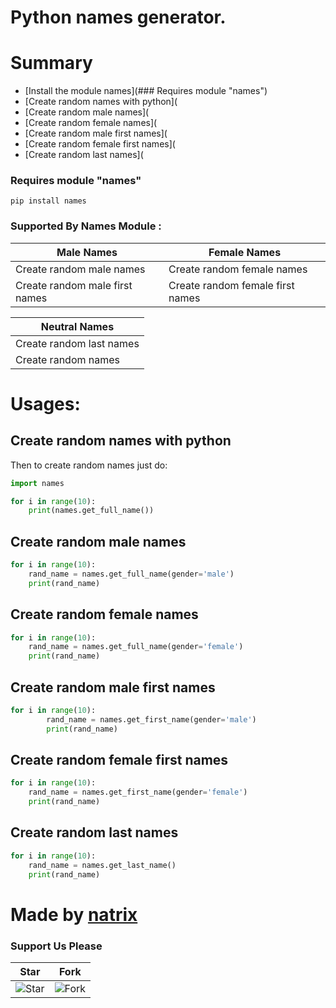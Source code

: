 # Python names generator.

# Summary

- [Install the module names](### Requires module "names")
- [Create random names with python](
- [Create random male names](
- [Create random female names](
- [Create random male first names](
- [Create random female first names](
- [Create random last names](


### Requires module "names"
`pip install names`

### Supported By Names Module :

| Male Names                               | Female Names                             |
| ---------------------------------------- | ---------------------------------------- |
| Create random male names                 | Create random female names               |
|Create random male first names            | Create random female first names         |


| Neutral Names | 
|---------------|
|Create random last names|
|Create random names|

# Usages:

## Create random names with python
Then to create random names just do:

```py
import names

for i in range(10):
    print(names.get_full_name())
```

## Create random male names

```py
for i in range(10):
    rand_name = names.get_full_name(gender='male')
    print(rand_name)
 ```
    
## Create random female names

```py
for i in range(10):
    rand_name = names.get_full_name(gender='female')
    print(rand_name)
```

## Create random male first names

```py
for i in range(10):
        rand_name = names.get_first_name(gender='male')
        print(rand_name)
```

## Create random female first names

```py
for i in range(10):
    rand_name = names.get_first_name(gender='female')
    print(rand_name)
```

## Create random last names

```py 
for i in range(10):
    rand_name = names.get_last_name()
    print(rand_name)
 ```


# Made by [natrix](https://github.com/natrixdev)

### Support Us Please

| Star                                     | Fork                                     |
| ---------------------------------------- | ---------------------------------------- |
| ![Star](https://i.imgur.com/41nhvJ1.png) | ![Fork](https://i.imgur.com/MOtHDPV.png) |
